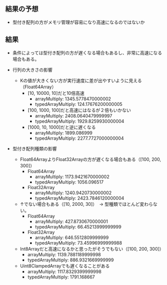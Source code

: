 ## 結果の予想

- 型付き配列の方がメモリ管理が容易になり高速になるのではないか

## 結果

- 条件によっては型付き配列の方が遅くなる場合もあるし、非常に高速になる場合もある。
- 行列の大きさの影響

  - Kの値が大きくない方が実行速度に差が出やすいように見える（Float64Array）
    - [10, 10000, 10]だと10倍高速
      - arrayMultiply: 1345.5778470000002
      - typedArrayMultiply: 124.17676200000005
    - [100, 1000, 100]だと高速にはなるが２倍もいかない
      - arrayMultiply: 2408.0640479999997
      - typedArrayMultiply: 1929.8259930000004
    - [1000, 10, 1000]だと逆に遅くなる
      - arrayMultiply: 1899.086999
      - typedArrayMultiply: 2277.7727000000004

- 型付き配列種類の影響
  - Float64ArrayよりFloat32Arrayの方が遅くなる場合もある（[100, 200, 300]）
    - Float64Array
      - arrayMultiply: 1173.9421670000002
      - typedArrayMultiply: 1056.096517
    - Float32Array
      - arrayMultiply: 1240.9420730000002
      - typedArrayMultiply: 2423.7846120000004
  - ↑でない場合もある（[10, 2000, 30]）　→ 型種類でほとんど変わらない。
    - Float64Array
      - arrayMultiply: 427.8730670000001
      - typedArrayMultiply: 66.45213999999999
    - Float32Array
      - arrayMultiply: 646.5512809999999
      - typedArrayMultiply: 73.45996999999988
  - Int8Arrayだと高速になるかと思ったがそうでもない（[100, 200, 300]）
    - arrayMultiply: 1139.7881189999998
    - typedArrayMultiply: 886.9321669999999
  - Uint8ClampedArrayでも遅くなることがある
    - arrayMultiply: 1117.8329399999998
    - typedArrayMultiply: 1791.168667
